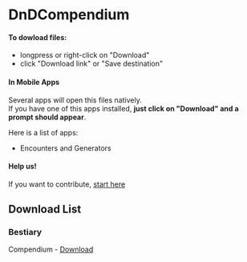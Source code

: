 # DnDCompendium

#### To dowload files: 
  - longpress or right-click on "Download"
  - click "Download link" or "Save destination"
#### In Mobile Apps
Several apps will open this files natively.<br/> If you have one of this apps installed, **just click on "Download" and a prompt should appear**.

Here is a list of apps:
 - Encounters and Generators

#### Help us!
If you want to contribute, [start here](CONTRIBUTE.md)

## Download List
### Bestiary
Compendium - [Download](Bestiary/Official/monstersCompendium.json?raw=true)
